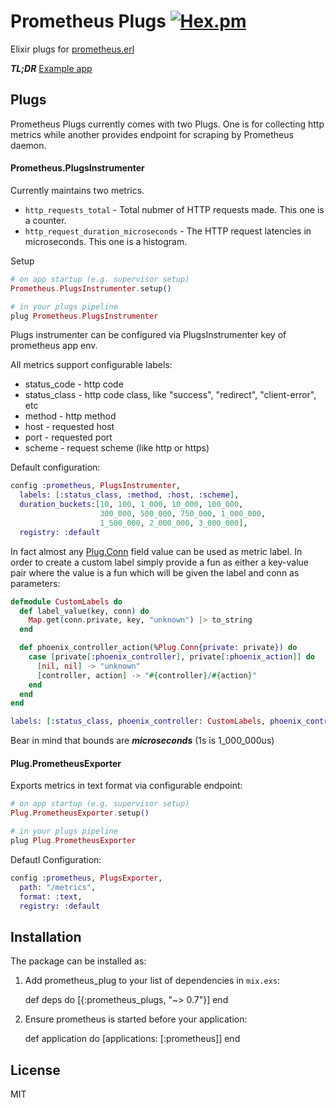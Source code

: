 # Prometheus Plugs [![Hex.pm](https://img.shields.io/hexpm/v/prometheus_plugs.svg?maxAge=2592000?style=plastic)](https://hex.pm/packages/prometheus_plugs)

Elixir plugs for [prometheus.erl](https://github.com/deadtrickster/prometheus.erl)

***TL;DR*** [Example app](https://github.com/deadtrickster/prometheus-plugs-example)

## Plugs

Prometheus Plugs currently comes with two Plugs. One is for collecting http metrics while another provides endpoint for scraping by Prometheus daemon.

#### Prometheus.PlugsInstrumenter

Currently maintains two metrics.
 - `http_requests_total` - Total nubmer of HTTP requests made. This one is a counter.
 - `http_request_duration_microseconds` - The HTTP request latencies in microseconds. This one is a histogram.
 
Setup

```elixir
# on app startup (e.g. supervisor setup)
Prometheus.PlugsInstrumenter.setup()

# in your plugs pipeline
plug Prometheus.PlugsInstrumenter
```

Plugs instrumenter can be configured via PlugsInstrumenter key of prometheus app env.

All metrics support configurable labels:

 - status_code - http code
 - status_class - http code class, like "success", "redirect", "client-error", etc
 - method - http method
 - host - requested host
 - port - requested port
 - scheme - request scheme (like http or https)

Default configuration:

```elixir
config :prometheus, PlugsInstrumenter,
  labels: [:status_class, :method, :host, :scheme],
  duration_buckets:[10, 100, 1_000, 10_000, 100_000,
                    300_000, 500_000, 750_000, 1_000_000,
                    1_500_000, 2_000_000, 3_000_000],
  registry: :default
```

In fact almost any [Plug.Conn](https://hexdocs.pm/plug/Plug.Conn.html) field value can be used as metric label.
In order to create a custom label simply provide a fun as either a key-value
pair where the value is a fun which will be given the label and conn as
parameters:

``` elixir
defmodule CustomLabels do
  def label_value(key, conn) do
    Map.get(conn.private, key, "unknown") |> to_string
  end

  def phoenix_controller_action(%Plug.Conn{private: private}) do
    case [private[:phoenix_controller], private[:phoenix_action]] do
      [nil, nil] -> "unknown"
      [controller, action] -> "#{controller}/#{action}"
    end
  end
end

labels: [:status_class, phoenix_controller: CustomLabels, phoenix_controller_action: {CustomLabels, :phoenix_controller_action}]
```

Bear in mind that bounds are ***microseconds*** (1s is 1_000_000us)

#### Plug.PrometheusExporter

Exports metrics in text format via configurable endpoint:

```elixir
# on app startup (e.g. supervisor setup)
Plug.PrometheusExporter.setup()

# in your plugs pipeline
plug Plug.PrometheusExporter
```

Defautl Configuration:

```elixir
config :prometheus, PlugsExporter,
  path: "/metrics",
  format: :text,
  registry: :default
```

## Installation

The package can be installed as:

  1. Add prometheus_plug to your list of dependencies in `mix.exs`:

        def deps do
          [{:prometheus_plugs, "~> 0.7"}]
        end

  2. Ensure prometheus is started before your application:

        def application do
          [applications: [:prometheus]]
        end


## License

MIT
